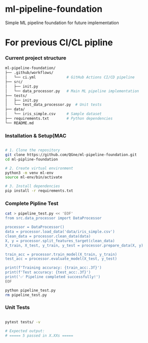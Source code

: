 # ml-pipeline-foundation
Simple ML pipeline foundation for future implementation


# For previous CI/CL pipline

### Current project structure 
```bash
ml-pipeline-foundation/
├── .github/workflows/
│   └── ci.yml              # GitHub Actions CI/CD pipeline
├── src/
│   ├── init.py
│   └── data_processor.py   # Main ML pipeline implementation
├── tests/
│   ├── init.py
│   └── test_data_processor.py  # Unit tests
├── data/
│   └── iris_simple.csv     # Sample dataset
├── requirements.txt        # Python dependencies
└── README.md
```

### Installation & Setup(MAC
```bash

# 1. Clone the repository
git clone https://github.com/QGne/ml-pipeline-foundation.git
cd ml-pipline-foundation

# 2. Create virtual environment
python3 -m venv ml-env
source ml-env/bin/activate

# 3. Install dependencies
pip install -r requirements.txt
```


### Complete Pipline Test
```bash
cat > pipeline_test.py << 'EOF'
from src.data_processor import DataProcessor

processor = DataProcessor()
data = processor.load_data('data/iris_simple.csv')
clean_data = processor.clean_data(data)
X, y = processor.split_features_target(clean_data)
X_train, X_test, y_train, y_test = processor.prepare_data(X, y)

train_acc = processor.train_model(X_train, y_train)
test_acc = processor.evaluate_model(X_test, y_test)

print(f'Training accuracy: {train_acc:.3f}')
print(f'Test accuracy: {test_acc:.3f}')
print('✅ Pipeline completed successfully!')
EOF

python pipeline_test.py
rm pipeline_test.py
```

### Unit Tests
```bash

pytest tests/ -v

# Expected output:
# ===== 5 passed in X.XXs =====
